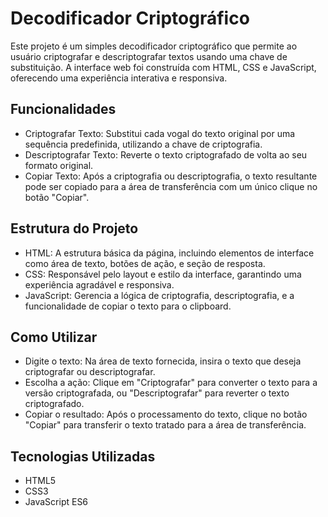 # Decodificador Criptográfico
Este projeto é um simples decodificador criptográfico que permite ao usuário criptografar e descriptografar textos usando uma chave de substituição. A interface web foi construída com HTML, CSS e JavaScript, oferecendo uma experiência interativa e responsiva.

## Funcionalidades
- Criptografar Texto: Substitui cada vogal do texto original por uma sequência predefinida, utilizando a chave de criptografia.
- Descriptografar Texto: Reverte o texto criptografado de volta ao seu formato original.
- Copiar Texto: Após a criptografia ou descriptografia, o texto resultante pode ser copiado para a área de transferência com um único clique no botão "Copiar".

## Estrutura do Projeto
- HTML: A estrutura básica da página, incluindo elementos de interface como área de texto, botões de ação, e seção de resposta.
- CSS: Responsável pelo layout e estilo da interface, garantindo uma experiência agradável e responsiva.
- JavaScript: Gerencia a lógica de criptografia, descriptografia, e a funcionalidade de copiar o texto para o clipboard.

## Como Utilizar
- Digite o texto: Na área de texto fornecida, insira o texto que deseja criptografar ou descriptografar.
- Escolha a ação: Clique em "Criptografar" para converter o texto para a versão criptografada, ou "Descriptografar" para reverter o texto criptografado.
- Copiar o resultado: Após o processamento do texto, clique no botão "Copiar" para transferir o texto tratado para a área de transferência.

## Tecnologias Utilizadas
- HTML5
- CSS3
- JavaScript ES6
